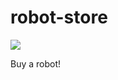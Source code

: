 # robot-store
![](http://vignette2.wikia.nocookie.net/tinytower/images/3/3f/RobotStore.png)

Buy a robot!
